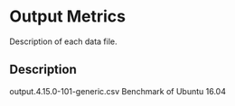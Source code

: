 # Output Metrics

Description of each data file.

## Description


    

output.4.15.0-101-generic.csv
    Benchmark of Ubuntu 16.04